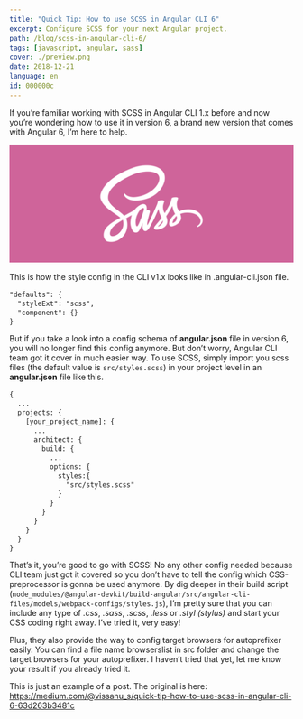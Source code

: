 ```yaml
---
title: "Quick Tip: How to use SCSS in Angular CLI 6"
excerpt: Configure SCSS for your next Angular project.
path: /blog/scss-in-angular-cli-6/
tags: [javascript, angular, sass]
cover: ./preview.png
date: 2018-12-21
language: en
id: 000000c
---
```


If you’re familiar working with SCSS in Angular CLI 1.x before and now you’re wondering how to use it in version 6, a brand new version that comes with Angular 6, I’m here to help.

![Sass logo](./sass-image.png "The Sass logo")

This is how the style config in the CLI v1.x looks like in .angular-cli.json file.

```
"defaults": {
  "styleExt": "scss",
  "component": {}
}
```

But if you take a look into a config schema of **angular.json** file in version 6, you will no longer find this config anymore. But don’t worry, Angular CLI team got it cover in much easier way. To use SCSS, simply import you scss files (the default value is `src/styles.scss`) in your project level in an **angular.json** file like this.

```
{
  ...
  projects: {
    [your_project_name]: {
      ...
      architect: {
        build: {
          ...
          options: {
            styles:{
              "src/styles.scss"
            }
          }
        }
      }
    }
  }
}
```

That’s it, you’re good to go with SCSS! No any other config needed because CLI team just got it covered so you don’t have to tell the config which CSS-preprocessor is gonna be used anymore. By dig deeper in their build script (`node_modules/@angular-devkit/build-angular/src/angular-cli-files/models/webpack-configs/styles.js`), I’m pretty sure that you can include any type of *.css*, *.sass*, *.scss*, *.less* or *.styl (stylus)* and start your CSS coding right away. I’ve tried it, very easy!

Plus, they also provide the way to config target browsers for autoprefixer easily. You can find a file name browserslist in src folder and change the target browsers for your autoprefixer. I haven’t tried that yet, let me know your result if you already tried it.

This is just an example of a post. The original is here: https://medium.com/@vissanu_s/quick-tip-how-to-use-scss-in-angular-cli-6-63d263b3481c